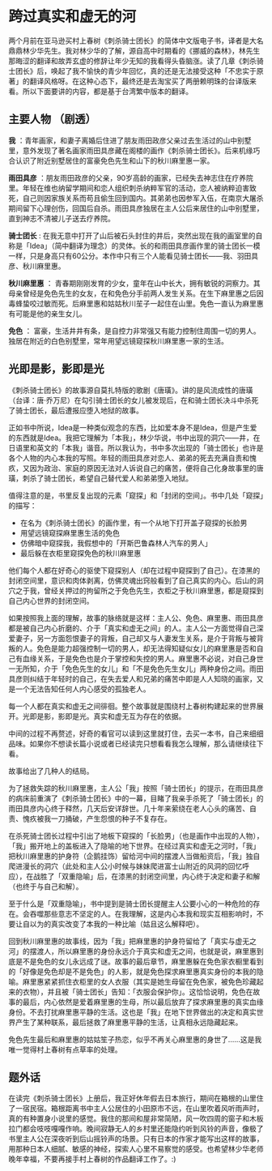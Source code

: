# 跨过真实和虚无的河


两个月前在亚马逊买村上春树《刺杀骑士团长》的简体中文版电子书，译者是大名鼎鼎林少华先生。我对林少华的了解，源自高中时期看的《挪威的森林》，林先生那晦涩的翻译和故弄玄虚的修辞让年少无知的我看得头昏脑涨。读了几章《刺杀骑士团长》后，唤起了我不愉快的青少年回忆，真的还是无法接受这种「不忠实于原著」的翻译风格呀。在这种心态下，最终还是去淘宝买了两册赖明珠的台译版来看。所以下面要讲的内容，都是基于台湾繁中版本的翻译。

## 主要人物 （剧透）

__我__ ：青年画家，和妻子离婚后住进了朋友雨田政彦父亲过去生活过的山中别墅里，意外发现了著名画家雨田具彦藏在阁楼的画作《刺杀骑士团长》。后来机缘巧合认识了附近别墅居住的富豪免色先生和山下的秋川麻里惠一家。

__雨田具彦__ ：朋友雨田政彦的父亲，90岁高龄的画家，已经失去神志住在疗养院里。年轻在维也纳留学期间和恋人组织刺杀纳粹军官的活动，恋人被纳粹迫害致死，自己则因家族关系而苟且偷生回到国内。其弟弟也因参军入伍，在南京大屠杀期间留下心理创伤，回国后自杀。雨田具彦独居在主人公后来居住的山中别墅里，直到神志不清被儿子送去疗养院。

__骑士团长__ : 在我无意中打开了山后被石头封住的井后，突然出现在我的画室里的自称是「Idea」（简中翻译为理念）的灵体。长的和雨田具彦画作里的骑士团长一模一样，只是身高只有60公分。本作中只有三个人能看见骑士团长——我、羽田具彦、秋川麻里惠。

__秋川麻里惠__ ： 青春期刚刚发育的少女，童年在山中长大，拥有敏锐的洞察力。其母亲曾经是免色先生的女友，在和免色分手前两人发生关系。在生下麻里惠之后因毒蜂蛰咬过敏而死。后麻里惠和姑姑秋川苼子一起住在山里。免色一直认为麻里惠有可能是他的亲生女儿。

__免色__ ： 富豪，生活井井有条，是自控力非常强又有能力控制住周围一切的男人。独居在附近的白色别墅里，常年用望远镜窥探秋川麻里惠一家的生活。


## 光即是影，影即是光

《刺杀骑士团长》的故事源自莫扎特版的歌剧《唐璜》。讲的是风流成性的唐璜（台译：唐·乔万尼）在勾引骑士团长的女儿被发现后，在和骑士团长决斗中杀死了骑士团长，最后遭报应堕入地狱的故事。

正如书中所说，Idea是一种类似观念的东西，比如爱本身不是Idea，但是产生爱的东西就是Idea。我把它理解为「本我」，林少华说，书中出现的洞穴——井，在日语里和英文的「本我」谐音。所以我认为，书中多次出现的「骑士团长」也许是各个人物的内心本我的写照。年轻的雨田具彦对恋人、弟弟的死去充满自责和愧疚，又因为政治、家庭的原因无法对人诉说自己的痛苦，便将自己化身故事里的唐璜，刺杀了骑士团长，希望自己替代爱人和弟弟堕入地狱。

值得注意的是，书里反复出现的元素「窥探」和「封闭的空间」。书中几处「窥探」的描写：

- 在名为《刺杀骑士团长》的画作里，有一个从地下打开盖子窥探的长脸男
- 用望远镜窥探麻里惠生活的免色
- 仿佛暗中窥探我，我假想中的「开斯巴鲁森林人汽车的男人」
- 最后躲在衣柜里窥探免色的秋川麻里惠

他们每个人都在好奇心的驱使下窥探别人（却在过程中窥探到了自己）。在漆黑的封闭空间里，意识和肉体剥离，仿佛灵魂出窍般看到了自己真实的内心。后山的洞穴之于我，曾经关押过的拘留所之于免色先生，衣柜之于秋川麻里惠，都是窥探到自己内心世界的封闭空间。

如果按照我上面的理解，故事的脉络就是这样：主人公、免色、麻里惠、雨田具彦都是被自己内心折磨的、介于「真实和虚无之间」的人。主人公一方面觉得自己深爱妻子，另一方面怨恨妻子的背叛，自己却又与人妻发生关系，是介于背叛与被背叛的人。免色是能力超强控制一切的男人，却无法得知疑似女儿的麻里惠是否和自己有血缘关系，于是免色也是介于掌控和失控的男人。麻里惠不必说，对自己身世一无所知，介于「免色先生的女儿」和「不是免色先生女儿」两种身份之间。雨田具彦则纠结于年轻时的自己，在失去爱人和兄弟的痛苦中即是人人知晓的画家，又是一个无法告知任何人内心感受的孤独老人。

每一个人都在真实和虚无之间徘徊。整个故事就是围绕村上春树构建起来的世界展开。光即是影，影即是光。真实和虚无互为存在的依据。

中间的过程不再赘述，好奇的看官可以读到这里就打住，去买一本书，自己来细细品味。如果你不想读长篇小说或者已经读完只想看看我怎么理解，那么请继续往下看。

故事给出了几种人的结局。

为了拯救失踪的秋川麻里惠，主人公「我」按照「骑士团长」的提示，在雨田具彦的病床前重演了《刺杀骑士团长》中的一幕，目睹了我亲手杀死了「骑士团长」的雨田具彦内心终于释然，几天后安详辞世。几十年来萦绕在老人心头的痛苦、自责、愧疚被我一刀捅破，产生怨恨的种子不复存在。

在杀死骑士团长过程中引出了地板下窥探的「长脸男」（也是画作中出现的人物），「我」搬开地上的盖板进入了隐喻的地下世界。在经过真实和虚无之河时，「我」把秋川麻里惠的护身符（企鹅挂饰）留给河中间的摆渡人当做船资后，「我」独自爬进漫长的洞穴（此处和主人公小时候与妹妹爬进富士山附近的风洞的回忆呼应），在战胜了「双重隐喻」后，在漆黑的封闭空间里，内心终于决定和妻子和解（也终于与自己和解）。

至于什么是「双重隐喻」，书中提到是骑士团长提醒主人公要小心的一种危险的存在。会吞噬那些意志不坚定的人。在我理解，这是内心本我和现实互相影响时，不要让自以为的真实改变了本我的一种比喻（姑且这么解释吧）。

回到秋川麻里惠的故事线，因为「我」把麻里惠的护身符留给了「真实与虚无之河」的摆渡人，所以麻里惠的身份永远介于真实和虚无之间，也就是说，麻里惠到底是不是免色的女儿永远成了谜。故事的最后章节，麻里惠躲在免色家衣橱里看到的「好像是免色却是不是免色」的人影，就是免色探求麻里惠真实身份的本我的隐喻。麻里惠紧紧抓住衣柜里的女人衣服（其实是她生母留在免色家，被免色珍藏起来的衣物），并且被「骑士团长」告知：「衣服会保护你」。这恰恰说明，免色在故事的最后，内心依然是爱着麻里惠的生母，所以最后放弃了探求麻里惠的真实血缘身份。不去打扰麻里惠平静的生活。这也是「我」在地下世界做出的决定和真实世界产生了某种联系，最后拯救了麻里惠平静的生活，让真相永远隐藏起来。

免色先生最后和麻里惠的姑姑笙子热恋，似乎不再关心麻里惠的身世了……这是我唯一觉得村上春树有点草率的处理。

## 题外话

在读完《刺杀骑士团长》上册后，我正好休年假去日本旅行，期间在箱根的山里住了一宿民宿。箱根距离书中主人公居住的小田原市不远，在山里吹着风听雨声时，真的有种置身小说里的感觉。我住的那间和屋非常简陋，风一吹四周的窗子和木板拉门都会吱吱嘎嘎作响。晚间寂静无人的乡村里还能隐约听到风铃的声音，像极了书里主人公在深夜听到后山摇铃声的场景。只有日本的作家才能写出这样的故事，用那种日本人细腻、敏感的神经，探索人心里不易察觉的感受。也希望林少华老师晚年幸福，不要再接手村上春树的作品翻译工作了。:)
